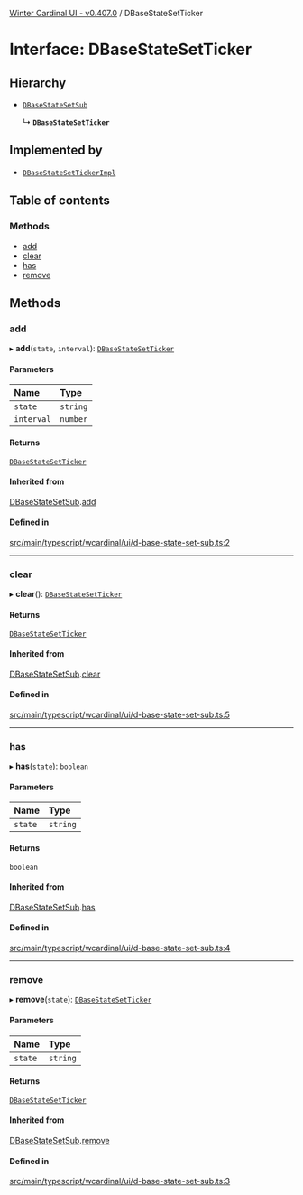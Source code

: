 [Winter Cardinal UI - v0.407.0](../index.md) / DBaseStateSetTicker

# Interface: DBaseStateSetTicker

## Hierarchy

- [`DBaseStateSetSub`](DBaseStateSetSub.md)

  ↳ **`DBaseStateSetTicker`**

## Implemented by

- [`DBaseStateSetTickerImpl`](../classes/DBaseStateSetTickerImpl.md)

## Table of contents

### Methods

- [add](DBaseStateSetTicker.md#add)
- [clear](DBaseStateSetTicker.md#clear)
- [has](DBaseStateSetTicker.md#has)
- [remove](DBaseStateSetTicker.md#remove)

## Methods

### add

▸ **add**(`state`, `interval`): [`DBaseStateSetTicker`](DBaseStateSetTicker.md)

#### Parameters

| Name | Type |
| :------ | :------ |
| `state` | `string` |
| `interval` | `number` |

#### Returns

[`DBaseStateSetTicker`](DBaseStateSetTicker.md)

#### Inherited from

[DBaseStateSetSub](DBaseStateSetSub.md).[add](DBaseStateSetSub.md#add)

#### Defined in

[src/main/typescript/wcardinal/ui/d-base-state-set-sub.ts:2](https://github.com/winter-cardinal/winter-cardinal-ui/blob/v0.407.0/src/main/typescript/wcardinal/ui/d-base-state-set-sub.ts#L2)

___

### clear

▸ **clear**(): [`DBaseStateSetTicker`](DBaseStateSetTicker.md)

#### Returns

[`DBaseStateSetTicker`](DBaseStateSetTicker.md)

#### Inherited from

[DBaseStateSetSub](DBaseStateSetSub.md).[clear](DBaseStateSetSub.md#clear)

#### Defined in

[src/main/typescript/wcardinal/ui/d-base-state-set-sub.ts:5](https://github.com/winter-cardinal/winter-cardinal-ui/blob/v0.407.0/src/main/typescript/wcardinal/ui/d-base-state-set-sub.ts#L5)

___

### has

▸ **has**(`state`): `boolean`

#### Parameters

| Name | Type |
| :------ | :------ |
| `state` | `string` |

#### Returns

`boolean`

#### Inherited from

[DBaseStateSetSub](DBaseStateSetSub.md).[has](DBaseStateSetSub.md#has)

#### Defined in

[src/main/typescript/wcardinal/ui/d-base-state-set-sub.ts:4](https://github.com/winter-cardinal/winter-cardinal-ui/blob/v0.407.0/src/main/typescript/wcardinal/ui/d-base-state-set-sub.ts#L4)

___

### remove

▸ **remove**(`state`): [`DBaseStateSetTicker`](DBaseStateSetTicker.md)

#### Parameters

| Name | Type |
| :------ | :------ |
| `state` | `string` |

#### Returns

[`DBaseStateSetTicker`](DBaseStateSetTicker.md)

#### Inherited from

[DBaseStateSetSub](DBaseStateSetSub.md).[remove](DBaseStateSetSub.md#remove)

#### Defined in

[src/main/typescript/wcardinal/ui/d-base-state-set-sub.ts:3](https://github.com/winter-cardinal/winter-cardinal-ui/blob/v0.407.0/src/main/typescript/wcardinal/ui/d-base-state-set-sub.ts#L3)
